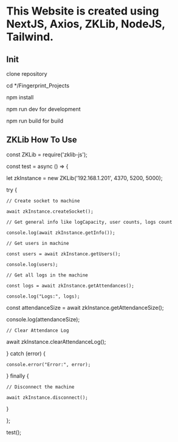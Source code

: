 This Website is created using NextJS, Axios, ZKLib, NodeJS, Tailwind.
====

Init
-----
clone repository

cd */Fingerprint_Projects

npm install

npm run dev for development

npm run build for build

ZKLib How To Use
-----
const ZKLib = require('zklib-js');

const test = async () => {
  
  let zkInstance = new ZKLib('192.168.1.201', 4370, 5200, 5000);

  try {
    
    // Create socket to machine
    
    await zkInstance.createSocket();

    // Get general info like logCapacity, user counts, logs count
    
    console.log(await zkInstance.getInfo());

    // Get users in machine
    
    const users = await zkInstance.getUsers();
    
    console.log(users);

    // Get all logs in the machine
    
    const logs = await zkInstance.getAttendances();
    
    console.log("Logs:", logs);

   const attendanceSize = await zkInstance.getAttendanceSize();
   
   console.log(attendanceSize);

    // Clear Attendance Log
   await zkInstance.clearAttendanceLog();

  } catch (error) {
    
    console.error("Error:", error);
  
  } finally {
    
    // Disconnect the machine
    
    await zkInstance.disconnect();
  
  }

};

test();
